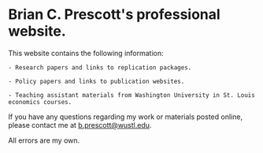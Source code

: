 # Brian C. Prescott's professional website.

This website contains the following information:

    - Research papers and links to replication packages.

    - Policy papers and links to publication websites.

    - Teaching assistant materials from Washington University in St. Louis economics courses.

If you have any questions regarding my work or materials posted online, please contact me at b.prescott@wustl.edu.

All errors are my own.